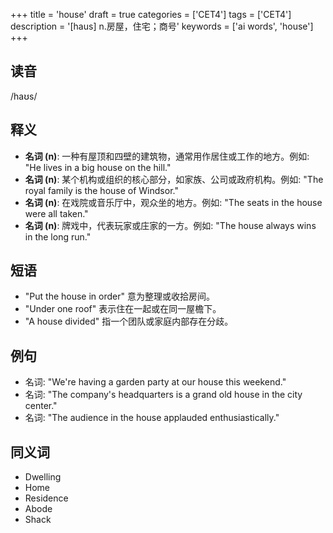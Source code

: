 +++
title = 'house'
draft = true
categories = ['CET4']
tags = ['CET4']
description = '[haus] n.房屋，住宅；商号'
keywords = ['ai words', 'house']
+++

## 读音
/haʊs/

## 释义
- **名词 (n)**: 一种有屋顶和四壁的建筑物，通常用作居住或工作的地方。例如: "He lives in a big house on the hill."
- **名词 (n)**: 某个机构或组织的核心部分，如家族、公司或政府机构。例如: "The royal family is the house of Windsor."
- **名词 (n)**: 在戏院或音乐厅中，观众坐的地方。例如: "The seats in the house were all taken."
- **名词 (n)**: 牌戏中，代表玩家或庄家的一方。例如: "The house always wins in the long run."

## 短语
- "Put the house in order" 意为整理或收拾房间。
- "Under one roof" 表示住在一起或在同一屋檐下。
- "A house divided" 指一个团队或家庭内部存在分歧。

## 例句
- 名词: "We're having a garden party at our house this weekend."
- 名词: "The company's headquarters is a grand old house in the city center."
- 名词: "The audience in the house applauded enthusiastically."

## 同义词
- Dwelling
- Home
- Residence
- Abode
- Shack
